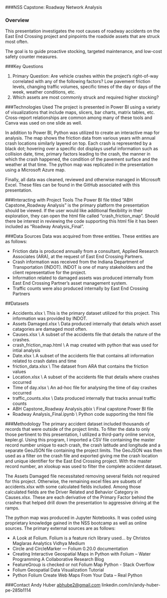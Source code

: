 ###NSS Capstone: Roadway Network Analysis

### Overview
This presentation investigates the root causes of roadway accidents on the East End Crossing project and pinpoints the roadside assets that are struck most often.

The goal is to guide proactive stocking, targeted maintenance, and low-cost safety counter measures.

###Key Questions
1. Primary Question: Are vehicle crashes within the project’s right-of-way correlated with any of the following factors? Low pavement friction levels, changing traffic volumes, specific times of the day or days of the week, weather conditions, etc.
2. Which assets are most commonly struck and required higher stocking?

###Technologies Used
The project is presented in Power BI using a variety of visualizations that include maps, slicers, bar charts, matrix tables, etc. Cross-report relationships are common among many of these tools and Canva was used on one slide as well. 

In addition to Power BI, Python was utilized to create an interactive map for analysis. The map shows the friction data from various years with annual crash locations similarly layered on top. Each crash is represented by a black dot; hovering over a specific dot displays useful information such as collision date, time, primary factors leading to the crash, the manner in which the crash happened, the condition of the pavement surface and the weather at that time. The python map was replicated in the presentation using a Microsoft Azure map.

Finally, all data was cleaned, reviewed and otherwise managed in Microsoft Excel. These files can be found in the GitHub associated with this presentation.

###Interacting with Project Tools
The Power BI file titled “ABH Capstone_Roadway Analysis” is the primary platform the presentation should be viewed. If the user would like additional flexibility in their exploration, they can open the html file called “crash_friction_map”. Should there be interest in reviewing the code supporting this html file it has been included as “Roadway Analysis_Final”.

###Data Sources
Data was acquired from three entities. These entities are as follows:

- Friction data is produced annually from a consultant, Applied Research Associates (ARA), at the request of East End Crossing Partners. 
- Crash information was received from the Indiana Department of Transportation (INDOT). INDOT is one of many stakeholders and the client representative for the project. 
- Information related to damaged assets was produced internally from East End Crossing Partner’s asset management system. 
- Traffic counts were also produced internally by East End Crossing Partners

##Datasets
- Accidents.xlsx \ This is the primary dataset utilized for this project. This information was provided by INDOT.
- Assets Damaged.xlsx \ Data produced internally that details which asset catagories are damaged most often.
- Causes.xlsx \ A subset of the accidents file that details the nature of the crashes.
- crash_friction_map.html \ A map created with python that was used for intial analysis
- Date.xlsx \ A subset of the accidents file that contains all information related to crash dates and time
- friction_data.xlsx \ The dataset from ARA that contains the friction values
- Location.xlsx \ A subset of the accidents file that details where crashes occurred
- Time of day.xlsx \ An ad-hoc file for analysing the time of day crashes occurred
- traffic_counts.xlsx \ Data produced internally that tracks annual traffic counts
- ABH Capstone_Roadway Analysis.pbix \ Final capstone Power BI file
- Roadway Analysis_Final.ipynb \ Python code supporting the html file

###Methodology
The primary accident dataset included thousands of records that were outside of the project limits. To filter the data to only those pertinent to this presentation, I utilized a third-party online service, kepler.gl. Using this program, I imported a CSV file containing the master record number unique to each crash, the crash latitude and longitude and a separate GeoJSON file containing the project limits. The GeoJSON was then used as a filter on the crash file and exported giving me the crash location and unique identifier for the East End Crossing project. With the master record number, an xlookup was used to filter the complete accident dataset. 

The Assets Damaged file necessitated removing several fields not required for this project. Otherwise, the remaining excel files are subsets of accidents.xlsx with some calculated fields included. Among those calculated fields are the Driver Related and Behavior Category in Causes.xlsx. These are each derivative of the Primary Factor behind the crashes that helped drill down the presentation to aggressive driving at the ramps.

The python map was produced in Jupyter Notebooks. It was coded using proprietary knowledge gained in the NSS bootcamp as well as online sources. The primary external sources are as follows:
- A Look at Folium. Folium is a feature rich library used…   by Christos Maglaras   Analytics Vidhya   Medium
- Circle and CircleMarker — Folium 0.20.0 documentation
- Creating Interactive Geospatial Maps in Python with Folium – Water Programming  A Collaborative Research Blog
- FeatureGroup is checked or not Folium Map Python - Stack Overflow
- Folium Geospatial Data Visualization Tutorial
- Python Folium  Create Web Maps From Your Data – Real Python

###Contact
Andy Huber
abhube2@gmail.com
linkedin.com/in/andy-huber-pe-285b1114

